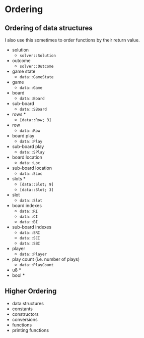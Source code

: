 # Ordering

## Ordering of data structures

I also use this sometimes to order functions by their return value.

* solution
  * `solver::Solution`
* outcome
  * `solver::Outcome`
* game state
  * `data::GameState`
* game
  * `data::Game`
* board
  * `data::Board`
* sub-board
  * `data::SBoard`
* rows *
  * `[data::Row; 3]`
* row
  * `data::Row`
* board play
  * `data::Play`
* sub-board play
  * `data::SPlay`
* board location
  * `data::Loc`
* sub-board location
  * `data::SLoc`
* slots *
  * `[data::Slot; 9]`
  * `[data::Slot; 3]`
* slot
  * `data::Slot`
* board indexes
  * `data::RI`
  * `data::CI`
  * `data::BI`
* sub-board indexes
  * `data::SRI`
  * `data::SCI`
  * `data::SBI`
* player
  * `data::Player`
* play count (i.e. number of plays)
  * `data::PlayCount`
* u8 *
* bool *

## Higher Ordering

* data structures
* constants
* constructors
* conversions
* functions
* printing functions
